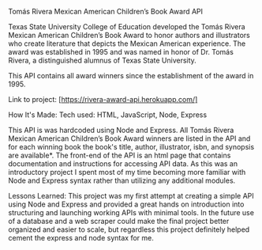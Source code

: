 Tomás Rivera Mexican American Children’s Book Award API

Texas State University College of Education developed the Tomás Rivera Mexican American Children’s Book Award to honor authors and illustrators who create literature that depicts the Mexican American experience. The award was established in 1995 and was named in honor of Dr. Tomás Rivera, a distinguished alumnus of Texas State University.

This API contains all award winners since the establishment of the award in 1995.

Link to project: [https://rivera-award-api.herokuapp.com/]

How It's Made:
Tech used: HTML, JavaScript, Node, Express

This API is was hardcoded using Node and Express. All Tomás Rivera Mexican American Children’s Book Award winners are listed in the API and for each winning book the book's title, author, illustrator, isbn, and synopsis are available*. The front-end of the API is an html page that contains documentation and instructions for accessing API data. As this was an introductory project I spent most of my time becoming more familiar with Node and Express syntax rather than utilizing any additional modules.

Lessons Learned:
This project was my first attempt at creating a simple API using Node and Express and provided a great hands on introduction into structuring and launching working APIs with minimal tools. In the future use of a database and a web scraper could make the final project better organized and easier to scale, but regardless this project definitely helped cement the express and node syntax for me. 
